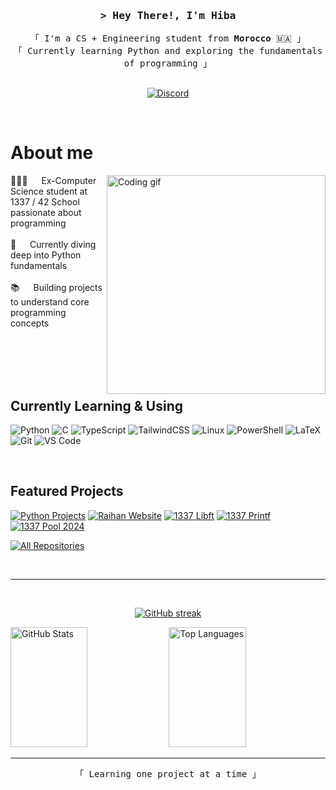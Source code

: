 
<!-- Intro  -->
<h3 align="center">
        <samp>&gt; Hey There!, I'm
                <b>Hiba</b>
        </samp>
</h3>

<p align="center"> 
  <samp>
    「 I'm a CS + Engineering student from <b>Morocco</b> 🇲🇦 」
    <br>
    「 Currently learning Python and exploring the fundamentals of programming 」
    <br>
    <br>
  </samp>
</p>

<p align="center">
 <a href="https://discord.gg/SBPcTbD83Z" target="_blank">
  <img src="https://img.shields.io/badge/Discord-7289DA?style=for-the-badge&logo=discord&logoColor=white" alt="Discord"/>
 </a>
</p>
<br />

<!-- About Section -->
 # About me
 
<p>
 <img align="right" width="350" src="https://media.giphy.com/media/L1R1tvI9svkIWwpVYr/giphy.gif" alt="Coding gif" />
  
 👩🏻‍💻 &emsp; Ex-Computer Science student at 1337 / 42 School passionate about programming<br/><br/>
 🐍 &emsp; Currently diving deep into Python fundamentals<br/><br/>
 📚 &emsp; Building projects to understand core programming concepts<br/><br/>

</p>

<br/>
<br/>
<br/>

## Currently Learning & Using

![Python](https://img.shields.io/badge/python-3670A0?style=for-the-badge&logo=python&logoColor=ffdd54)
![C](https://img.shields.io/badge/c-%2300599C.svg?style=for-the-badge&logo=c&logoColor=white)
![TypeScript](https://img.shields.io/badge/typescript-%23007ACC.svg?style=for-the-badge&logo=typescript&logoColor=white)
![TailwindCSS](https://img.shields.io/badge/tailwindcss-%2338B2AC.svg?style=for-the-badge&logo=tailwind-css&logoColor=white)
![Linux](https://img.shields.io/badge/Linux-FCC624?style=for-the-badge&logo=linux&logoColor=black)
![PowerShell](https://img.shields.io/badge/PowerShell-%235391FE.svg?style=for-the-badge&logo=powershell&logoColor=white)
![LaTeX](https://img.shields.io/badge/latex-%23008080.svg?style=for-the-badge&logo=latex&logoColor=white)
![Git](https://img.shields.io/badge/Git-F05032?style=for-the-badge&logo=git&logoColor=white)
![VS Code](https://img.shields.io/badge/Visual_Studio_Code-0078d7?style=for-the-badge&logo=visual-studio-code&logoColor=white)

<br/>

## Featured Projects
[![Python Projects](https://github-readme-stats.vercel.app/api/pin/?username=oViqa&repo=Python_Projects&border_color=7F3FBF&bg_color=0D1117&title_color=C9D1D9&text_color=8B949E&icon_color=7F3FBF)](https://github.com/oViqa/Python_Projects)
[![Raihan Website](https://github-readme-stats.vercel.app/api/pin/?username=oViqa&repo=Raihan&border_color=7F3FBF&bg_color=0D1117&title_color=C9D1D9&text_color=8B949E&icon_color=7F3FBF)](https://github.com/oViqa/Raihan)
[![1337 Libft](https://github-readme-stats.vercel.app/api/pin/?username=oViqa&repo=1337-Libft&border_color=7F3FBF&bg_color=0D1117&title_color=C9D1D9&text_color=8B949E&icon_color=7F3FBF)](https://github.com/oViqa/1337-Libft)
[![1337 Printf](https://github-readme-stats.vercel.app/api/pin/?username=oViqa&repo=1337-Printf&border_color=7F3FBF&bg_color=0D1117&title_color=C9D1D9&text_color=8B949E&icon_color=7F3FBF)](https://github.com/oViqa/1337-Printf)
[![1337 Pool 2024](https://github-readme-stats.vercel.app/api/pin/?username=oViqa&repo=1337-Pool-2024&border_color=7F3FBF&bg_color=0D1117&title_color=C9D1D9&text_color=8B949E&icon_color=7F3FBF)](https://github.com/oViqa/1337-Pool-2024)

<p align="left">
  <a href="https://github.com/oViqa?tab=repositories" target="_blank"><img alt="All Repositories" title="All Repositories" src="https://img.shields.io/badge/-All%20Repos-2962FF?style=for-the-badge&logo=koding&logoColor=white"/></a>
</p>

<br/>
<hr/>
<br/>

<p align="center">
  <a href="https://github.com/oViqa">
    <img src="https://github-readme-streak-stats.herokuapp.com/?user=oViqa&theme=aura&hide_border=false" alt="GitHub streak"/>
  </a>
</p>

<a> 
    <a href="https://github.com/oViqa"><img alt="GitHub Stats" src="https://github-readme-stats.vercel.app/api?username=oViqa&show_icons=true&count_private=false&theme=aura&hide_border=false&include_all_commits=false" height="192px" width="49.5%"/></a>
  <a href="https://github.com/oViqa"><img alt="Top Languages" src="https://github-readme-stats.vercel.app/api/top-langs/?username=oViqa&langs_count=8&layout=compact&theme=aura&hide_border=false&include_all_commits=false&count_private=false" height="192px" width="49.5%"/></a>
  <br/>
</a>

---

<p align="center">
  <samp>
    「 Learning one project at a time 」
  </samp>
</p>
